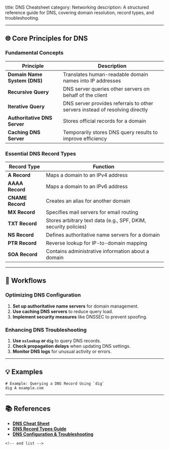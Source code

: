 title: DNS Cheatsheet
category: Networking
description: A structured reference guide for DNS, covering domain resolution, record types, and troubleshooting.

---

## 🌐 **Core Principles for DNS**

### **Fundamental Concepts**

| Principle                          | Description                                                                  |
| ---------------------------------- | ---------------------------------------------------------------------------- |
| **Domain Name System (DNS)** | Translates human-readable domain names into IP addresses                     |
| **Recursive Query**          | DNS server queries other servers on behalf of the client                     |
| **Iterative Query**          | DNS server provides referrals to other servers instead of resolving directly |
| **Authoritative DNS Server** | Stores official records for a domain                                         |
| **Caching DNS Server**       | Temporarily stores DNS query results to improve efficiency                   |

### **Essential DNS Record Types**

| Record Type            | Function                                                        |
| ---------------------- | --------------------------------------------------------------- |
| **A Record**     | Maps a domain to an IPv4 address                                |
| **AAAA Record**  | Maps a domain to an IPv6 address                                |
| **CNAME Record** | Creates an alias for another domain                             |
| **MX Record**    | Specifies mail servers for email routing                        |
| **TXT Record**   | Stores arbitrary text data (e.g., SPF, DKIM, security policies) |
| **NS Record**    | Defines authoritative name servers for a domain                 |
| **PTR Record**   | Reverse lookup for IP-to-domain mapping                         |
| **SOA Record**   | Contains administrative information about a domain              |

---

## 🔄 **Workflows**

### **Optimizing DNS Configuration**

1. **Set up authoritative name servers** for domain management.
2. **Use caching DNS servers** to reduce query load.
3. **Implement security measures** like DNSSEC to prevent spoofing.

### **Enhancing DNS Troubleshooting**

1. **Use `nslookup` or `dig`** to query DNS records.
2. **Check propagation delays** when updating DNS settings.
3. **Monitor DNS logs** for unusual activity or errors.

---

## 💡 **Examples**

```plaintext
# Example: Querying a DNS Record Using `dig`
dig A example.com  
```

---

## 📚 **References**

- **[DNS Cheat Sheet](https://networkwalks.com/wp-content/uploads/2020/03/DNS-part-1-notes-cheatsheet-network-walks.pdf)**
- **[DNS Record Types Guide](https://cheatography.com/janek/cheat-sheets/dns/)**
- **[DNS Configuration &amp; Troubleshooting](https://chrisachard.com/cheatsheets/dns-cheatsheet.pdf)**

```
<!-- end list -->
```